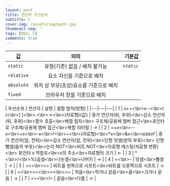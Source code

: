 ```yaml
---
layout: post
title: 연산자 우선순위
subtitle: C
cover-img: /assets/img/path.jpg
thumbnail-img: ''
tags: [DEV, C]
comments: true
---
```


| 값 | 의미 | 기본값 |
|---|:---:|---:|
| `static` | 유형(기준) 없음 / 배치 불가능 | `static` |
| `relative` | 요소 자신을 기준으로 배치 |  |
| `absolute` | 위치 상 부모(조상)요소를 기준으로 배치 |  |
| `fixed` | 브라우저 창을 기준으로 배치 |  |

| 우선순위 | 연산자 | 설명 | 결합 법칙(방향) |
|---|---|---|
| 1 | x++<\br>x--<\br>( )<\br>[ ]<\br>.<\br>-><\br>(자료형){값} | 증가 연산자(뒤, 후위)<\br>감소 연산자(뒤, 후위)<\br>함수 호출<\br>배열 첨자<\br>
구조체/공용체 멤버 접근<\br>포인터로 구조체/공용체 멤버 접근<\br>복합 리터럴 | → |
| 2 | ++x<\br>--x<\br>+x<\br>-x<\br>!<\br>~<\br>(자료형)<\br>*x<\br>&x<\br>sizeof | 증가 연산자(앞, 전위)<\br>감소 연산자(앞, 전위)<\br>단항 덧셈(양의 부호)<\br>
단항 뺄셈(음의 부호)<\br>논리 NOT<\br>비트 NOT<\br>자료형 캐스팅(자료형 변환)<\br>
포인터 x 역참조<\br>x의 주소<\br>자료형의 크기 | ← |
| 3 | *<\br>/<\br>%|곱셈<\br>나눗셈<\br>나머지 | → |
| 4 | +<\br>- | 덧셈<\br>뺄셈 | → |
| 5 | <<<\br>>> | 비트를 왼쪽으로 시프트<\br>비트를 오른쪽으로 시프트 | → |
| 6 | <<\br><=<\br>><\br>>= | 작음<\br>작거나 같음<\br>큼<\br>크거나 같음 | → |
| 7 | ==<\br>!= | 같음<\br>다름 | → |
